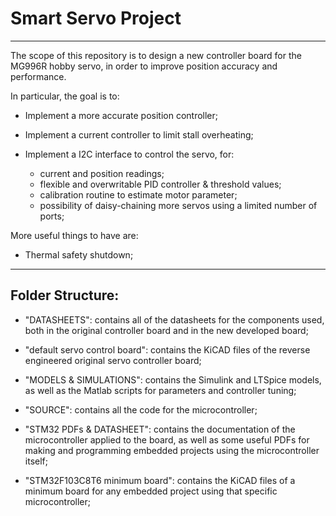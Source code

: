 # Smart Servo Project
----------------------------------------------------------------

The scope of this repository is to design a new controller board for the MG996R
hobby servo, in order to improve position accuracy and performance.

In particular, the goal is to:

- Implement a more accurate position controller;

- Implement a current controller to limit stall overheating;

- Implement a I2C interface to control the servo, for:
    + current and position readings;
    + flexible and overwritable PID controller & threshold values;
    + calibration routine to estimate motor parameter;
    + possibility of daisy-chaining more servos using a limited number of ports;

More useful things to have are:

- Thermal safety shutdown;


----------------------------------------------------------------
## Folder Structure:

- "DATASHEETS": contains all of the datasheets for the components used,
both in the original controller board and in the new developed board;

- "default servo control board": contains the KiCAD files of the reverse engineered
original servo controller board;

- "MODELS & SIMULATIONS": contains the Simulink and LTSpice models, as well as the
Matlab scripts for parameters and controller tuning;

- "SOURCE": contains all the code for the microcontroller;

- "STM32 PDFs & DATASHEET": contains the documentation of the microcontroller
applied to the board, as well as some useful PDFs for making and programming
embedded projects using the microcontroller itself;

- "STM32F103C8T6 minimum board": contains the KiCAD files of a minimum board
for any embedded project using that specific microcontroller;